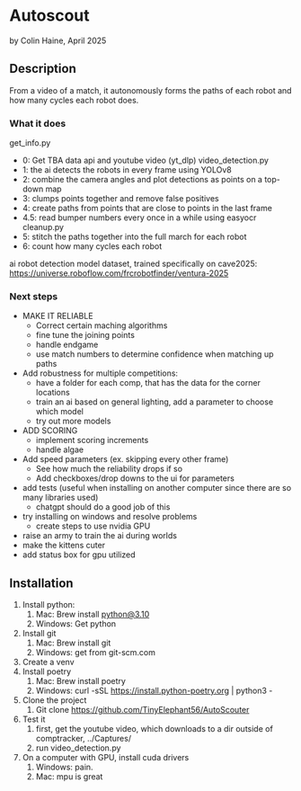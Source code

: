 # Autoscout
by Colin Haine, April 2025

## Description
From a video of a match, it autonomously forms the paths of each robot and how many cycles each robot does.

### What it does
get_info.py
- 0: Get TBA data api and youtube video (yt_dlp)
video_detection.py
- 1: the ai detects the robots in every frame using YOLOv8
- 2: combine the camera angles and plot detections as points on a top-down map
- 3: clumps points together and remove false positives
- 4: create paths from points that are close to points in the last frame
- 4.5: read bumper numbers every once in a while using easyocr
cleanup.py
- 5: stitch the paths together into the full march for each robot
- 6: count how many cycles each robot
  
ai robot detection model dataset, trained specifically on cave2025:
https://universe.roboflow.com/frcrobotfinder/ventura-2025 

### Next steps
- MAKE IT RELIABLE
    - Correct certain maching algorithms
    - fine tune the joining points
    - handle endgame
    - use match numbers to determine confidence when matching up paths
- Add robustness for multiple competitions:
    - have a folder for each comp, that has the data for the corner locations
    - train an ai based on general lighting, add a parameter to choose which model
    - try out more models
- ADD SCORING
    - implement scoring increments
    - handle algae
- Add speed parameters (ex. skipping every other frame)
    - See how much the reliability drops if so
    - Add checkboxes/drop downs to the ui for parameters
- add tests (useful when installing on another computer since there are so many libraries used)
    - chatgpt should do a good job of this
- try installing on windows and resolve problems
    - create steps to use nvidia GPU
- raise an army to train the ai during worlds
- make the kittens cuter
- add status box for gpu utilized  

## Installation
1. Install python:
    1. Mac: Brew install python@3.10
    2. Windows: Get python
2. Install git
    1. Mac: Brew install git
    2. Windows: get from git-scm.com
3. Create a venv
4. Install poetry
    1. Mac: Brew install poetry
    2. Windows: curl -sSL https://install.python-poetry.org | python3 -
5. Clone the project
    1. Git clone https://github.com/TinyElephant56/AutoScouter
6. Test it
    1. first, get the youtube video, which downloads to a dir outside of comptracker, ../Captures/
    2. run video_detection.py
7. On a computer with GPU, install cuda drivers
    1. Windows: pain.
    2. Mac: mpu is great
